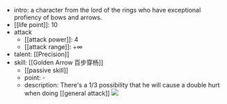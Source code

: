 - intro: a character from the lord of the rings who have exceptional profiency of bows and arrows.
- [[life point]]: 10
- attack
	- [[attack power]]: 4
	- [[attack range]]: $+\infty$
- talent: [[Precision]]
- skill: [[Golden Arrow 百步穿杨]]
	- [[passive skill]] 
	- point: - 
	- description: There's a 1/3 possibility that he will cause a double hurt when doing [[general attack]]
  ![](https://imgsa.baidu.com/forum/w%3D580/sign=020c04c61fdfa9ecfd2e561f52d2f754/10d991d6277f9e2ff7d77bd21130e924ba99f3d9.jpg)
